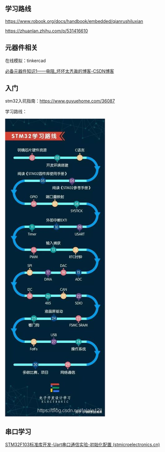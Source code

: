 ## 学习路线

https://www.robook.org/docs/handbook/embedded/qianrushiluxian

https://zhuanlan.zhihu.com/p/531416610

## 元器件相关

在线模拟：tinkercad

[必备元器件知识1——电阻_坏坏太兲眞的博客-CSDN博客](https://blog.csdn.net/weixin_47783699/article/details/128092840?spm=1001.2014.3001.5502)

## 入门

stm32入坑指南：https://www.guyuehome.com/36087

学习路线：

![在这里插入图片描述](images/20200716000115135.png)

## 串口学习

[STM32F103标准库开发-Uart串口通信实验-初始化配置 (stmicroelectronics.cn)](https://shequ.stmicroelectronics.cn/thread-636701-1-1.html)
